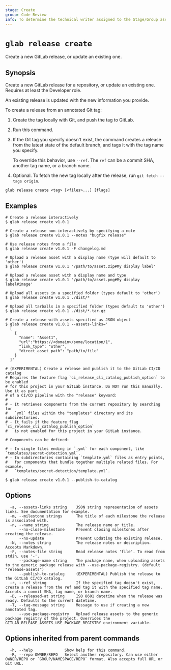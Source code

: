 ```yaml
---
stage: Create
group: Code Review
info: To determine the technical writer assigned to the Stage/Group associated with this page, see https://about.gitlab.com/handbook/product/ux/technical-writing/#assignments
---
```


<!--
This documentation is auto generated by a script.
Please do not edit this file directly. Run `make gen-docs` instead.
-->

# `glab release create`

Create a new GitLab release, or update an existing one.

## Synopsis

Create a new GitLab release for a repository, or
update an existing one. Requires at least the Developer role.

An existing release is updated with the new information you provide.

To create a release from an annotated Git tag:

1. Create the tag locally with Git, and push the tag to GitLab.
2. Run this command.
3. If the Git tag you specify doesn't exist, the command creates a
   release from the latest state of the default branch, and tags it
   with the tag name you specify.

   To override this behavior, use `--ref`. The `ref`
   can be a commit SHA, another tag name, or a branch name.
4. Optional. To fetch the new tag locally after the release, run
   `git fetch --tags origin`.

```plaintext
glab release create <tag> [<files>...] [flags]
```

## Examples

```console
# Create a release interactively
$ glab release create v1.0.1

# Create a release non-interactively by specifying a note
$ glab release create v1.0.1 --notes "bugfix release"

# Use release notes from a file
$ glab release create v1.0.1 -F changelog.md

# Upload a release asset with a display name (type will default to 'other')
$ glab release create v1.0.1 '/path/to/asset.zip#My display label'

# Upload a release asset with a display name and type
$ glab release create v1.0.1 '/path/to/asset.png#My display label#image'

# Upload all assets in a specified folder (types default to 'other')
$ glab release create v1.0.1 ./dist/*

# Upload all tarballs in a specified folder (types default to 'other')
$ glab release create v1.0.1 ./dist/*.tar.gz

# Create a release with assets specified as JSON object
$ glab release create v1.0.1 --assets-links='
  [
    {
      "name": "Asset1",
      "url":"https://<domain>/some/location/1",
      "link_type": "other",
      "direct_asset_path": "path/to/file"
    }
  ]'

# (EXPERIMENTAL) Create a release and publish it to the GitLab CI/CD catalog
# Requires the feature flag `ci_release_cli_catalog_publish_option` to be enabled
# for this project in your GitLab instance. Do NOT run this manually. Use it as part
# of a CI/CD pipeline with the "release" keyword:
#
# - It retrieves components from the current repository by searching for
#   `yml` files within the "templates" directory and its subdirectories.
# - It fails if the feature flag `ci_release_cli_catalog_publish_option`
#   is not enabled for this project in your GitLab instance.

# Components can be defined:

# - In single files ending in `.yml` for each component, like `templates/secret-detection.yml`.
# - In subdirectories containing `template.yml` files as entry points,
#   for components that bundle together multiple related files. For example,
#   `templates/secret-detection/template.yml`.

$ glab release create v1.0.1 --publish-to-catalog

```

## Options

```plaintext
  -a, --assets-links string    JSON string representation of assets links. See documentation for example.
  -m, --milestone strings      The title of each milestone the release is associated with.
  -n, --name string            The release name or title.
      --no-close-milestone     Prevent closing milestones after creating the release.
      --no-update              Prevent updating the existing release.
  -N, --notes string           The release notes or description. Accepts Markdown.
  -F, --notes-file string      Read release notes 'file'. To read from stdin, use '-'.
      --package-name string    The package name, when uploading assets to the generic package release with --use-package-registry. (default "release-assets")
      --publish-to-catalog     (EXPERIMENTAL) Publish the release to the GitLab CI/CD catalog.
  -r, --ref string             If the specified tag doesn't exist, create a release from the ref and tag it with the specified tag name. Accepts a commit SHA, tag name, or branch name.
  -D, --released-at string     ISO 8601 datetime when the release was ready. Defaults to the current datetime.
  -T, --tag-message string     Message to use if creating a new annotated tag.
      --use-package-registry   Upload release assets to the generic package registry of the project. Overrides the GITLAB_RELEASE_ASSETS_USE_PACKAGE_REGISTRY environment variable.
```

## Options inherited from parent commands

```plaintext
  -h, --help              Show help for this command.
  -R, --repo OWNER/REPO   Select another repository. Can use either OWNER/REPO or `GROUP/NAMESPACE/REPO` format. Also accepts full URL or Git URL.
```

